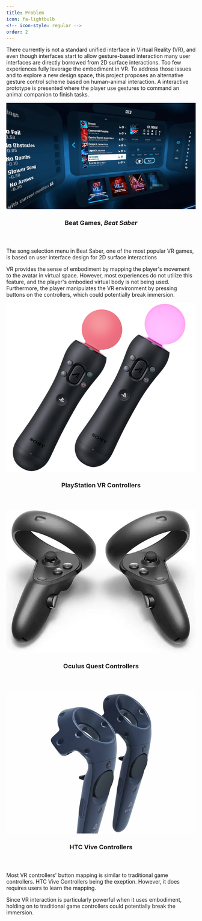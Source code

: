 ```yaml
---
title: Problem
icon: fa-lightbulb
<!-- icon-style: regular -->
order: 2
---
```

There currently is not a standard unified interface in Virtual Reality (VR), and even though interfaces start to allow gesture-based interaction many user interfaces are directly borrowed from 2D surface interactions. Too few experiences fully leverage the embodiment in VR. To address those issues and to explore a new design space, this project proposes an alternative gesture control scheme based on human-animal interaction. A interactive prototype is presented where the player use gestures to command an animal companion to finish tasks.




  <div class="6u 12u$(mobile)">
    <div class="item">
      <a class="image fit"><img src="assets/images/related-works/beat-saber.jpg" alt="Beat Saber" /></a>
      <header>
        <h3>Beat Games, <i>Beat Saber</i></h3>
      </header>
    </div>
  </div>
The song selection menu in Beat Saber, one of the most popular VR games, is based on user interface design for 2D surface interactions


VR provides the sense of embodiment by mapping the player's movement to the avatar in virtual space. However, most experiences do not utilize this feature, and the player's embodied virtual body is not being used. Furthermore, the player manipulates the VR environment by pressing buttons on the controllers, which could potentially break immersion.

<div class="row">
  <div class="4u 12u$(mobile)">
    <div class="item">
      <a class="image fit"><img src="assets/images/related-works/psvr-controllers.png" alt="PlayStation VR Controllers" /></a>
      <header>
        <h3>PlayStation VR Controllers</h3>
      </header>
    </div>
  </div>
  <div class="4u 12u$(mobile)">
    <div class="item">
      <a class="image fit"><img src="assets/images/related-works/quest-controllers.jpg" alt="Oculus Quest Controllers" /></a>
      <header>
        <h3>Oculus Quest Controllers</h3>
      </header>
    </div>
  </div>
  <div class="4u 12u$(mobile)">
    <div class="item">
      <a class="image fit"><img src="assets/images/related-works/vive-controllers.jpg" alt="HTC Vive Controllers" /></a>
      <header>
        <h3>HTC Vive Controllers</h3>
      </header>
    </div>
  </div>
</div>
Most VR controllers' button mapping is similar to traditional game controllers. HTC Vive Controllers being the exeption. However, it does requires users to learn the mapping.


Since VR interaction is particularly powerful when it uses embodiment, holding on to traditional game controllers could potentially break the immersion.
